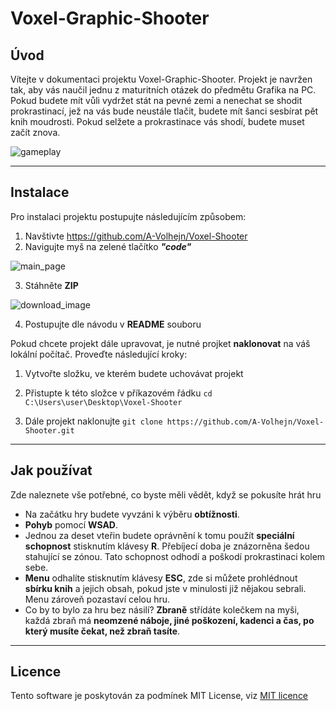 # Voxel-Graphic-Shooter

## Úvod

Vítejte v dokumentaci projektu Voxel-Graphic-Shooter. Projekt je navržen tak, aby vás naučil jednu z maturitních otázek do předmětu Grafika na PC. Pokud budete mít vůli vydržet stát na pevné zemi a nenechat se shodit prokrastinací, jež na vás bude neustále tlačit, budete mít šanci sesbírat pět knih moudrosti. Pokud selžete a prokrastinace vás shodí, budete muset začít znova.

![gameplay](https://github.com/A-Volhejn/Voxel-Shooter/assets/117010059/43db340c-2b20-4a19-a29e-e21ebaa07eb6)

---

## Instalace

<p>Pro instalaci projektu postupujte následujícím způsobem:</p>

1. Navštivte https://github.com/A-Volhejn/Voxel-Shooter
2. Navigujte myš na zelené tlačítko ***"code"***

![main_page](https://github.com/A-Volhejn/Voxel-Shooter/assets/117010059/e164c955-a10f-4a65-9106-64172e622308)

3. Stáhněte **ZIP**

![download_image](https://github.com/A-Volhejn/Voxel-Shooter/assets/117010059/079c2c46-36d0-4e14-890f-b65558799737)

4. Postupujte dle návodu v **README** souboru 

Pokud chcete projekt dále upravovat, je nutné projket **naklonovat** na váš lokální počítač. Proveďte následující kroky:

1. Vytvořte složku, ve kterém budete uchovávat projekt

2. Přistupte k této složce v příkazovém řádku ``cd C:\Users\user\Desktop\Voxel-Shooter``

3. Dále projekt naklonujte ``git clone https://github.com/A-Volhejn/Voxel-Shooter.git``

---

## Jak používat

<p>Zde naleznete vše potřebné, co byste měli vědět, když se pokusíte hrát hru<p>

- Na začátku hry budete vyvzáni k výběru **obtížnosti**.
- **Pohyb** pomocí **WSAD**.
- Jednou za deset vteřin budete oprávnění k tomu použít **speciální schopnost** stisknutím klávesy **R**. Přebíjecí doba je znázorněna šedou stahující se zónou. Tato schopnost odhodí a poškodí prokrastinaci kolem sebe. 
- **Menu** odhalíte stisknutím klávesy **ESC**, zde si můžete prohlédnout **sbírku knih** a jejich obsah, pokud jste v minulosti již nějakou sebrali. Menu zároveň pozastaví celou hru. 
- Co by to bylo za hru bez násilí? **Zbraně** střídáte kolečkem na myši, každá zbraň má **neomzené náboje, jiné poškození, kadenci a čas, po který musíte čekat, než zbraň tasíte**. 

---

## Licence
Tento software je poskytován za podmínek MIT License, viz [MIT licence](MIT-LICENSE.txt)
